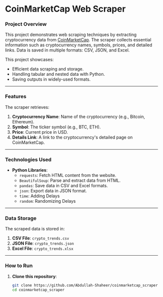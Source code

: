 # **CoinMarketCap Web Scraper**

### **Project Overview**
This project demonstrates web scraping techniques by extracting cryptocurrency data from [CoinMarketCap](https://coinmarketcap.com/). The scraper collects essential information such as cryptocurrency names, symbols, prices, and detailed links. Data is saved in multiple formats: CSV, JSON, and Excel.

This project showcases:
- Efficient data scraping and storage.
- Handling tabular and nested data with Python.
- Saving outputs in widely-used formats.

---

### **Features**
The scraper retrieves:
1. **Cryptocurrency Name**: Name of the cryptocurrency (e.g., Bitcoin, Ethereum).
2. **Symbol**: The ticker symbol (e.g., BTC, ETH).
3. **Price**: Current price in USD.
4. **Details Link**: A link to the cryptocurrency's detailed page on CoinMarketCap.

---

### **Technologies Used**
- **Python Libraries**:
  - `requests`: Fetch HTML content from the website.
  - `BeautifulSoup`: Parse and extract data from HTML.
  - `pandas`: Save data in CSV and Excel formats.
  - `json`: Export data in JSON format.
  - `time`: Adding Delays
  - `random`: Randomizing Delays
---

### **Data Storage**
The scraped data is stored in:
1. **CSV File**: `crypto_trends.csv`
2. **JSON File**: `crypto_trends.json`
3. **Excel File**: `crypto_trends.xlsx`

---

### **How to Run**

1. **Clone this repository**:
   ```bash
   git clone https://github.com/Abdullah-Shaheer/coinmarketcap_scraper.git
   cd coinmarketcap_scraper
